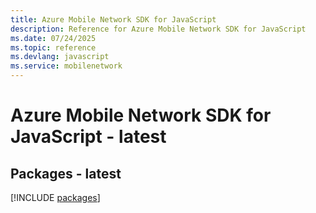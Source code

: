 ```yaml
---
title: Azure Mobile Network SDK for JavaScript
description: Reference for Azure Mobile Network SDK for JavaScript
ms.date: 07/24/2025
ms.topic: reference
ms.devlang: javascript
ms.service: mobilenetwork
---
```

# Azure Mobile Network SDK for JavaScript - latest
## Packages - latest
[!INCLUDE [packages](mobile-network-index.md)]